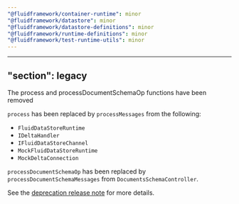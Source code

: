 ```yaml
---
"@fluidframework/container-runtime": minor
"@fluidframework/datastore": minor
"@fluidframework/datastore-definitions": minor
"@fluidframework/runtime-definitions": minor
"@fluidframework/test-runtime-utils": minor
---
```

---
"section": legacy
---

The process and processDocumentSchemaOp functions have been removed

`process` has been replaced by `processMessages` from the following:

- `FluidDataStoreRuntime`
- `IDeltaHandler`
- `IFluidDataStoreChannel`
- `MockFluidDataStoreRuntime`
- `MockDeltaConnection`

`processDocumentSchemaOp` has been replaced by `processDocumentSchemaMessages` from `DocumentsSchemaController`.

See the [deprecation release note](https://github.com/microsoft/FluidFramework/releases/tag/client_v2.5.0#user-content-the-process-function-on-ifluiddatastorechannel-ideltahandler-mockfluiddatastoreruntime-and-mockdeltaconnection-is-now-deprecated-22840) for more details.
